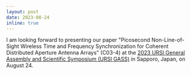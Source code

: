 ```yaml
---
layout: post
date: 2023-08-24
inline: true
---
```


I am looking forward to presenting our paper "Picosecond Non-Line-of-Sight Wireless Time and Frequency Synchronization for Coherent Distributed Aperture Antenna Arrays" (C03-4) at the [2023 URSI General Assembly and Scientific Symposium (URSI GASS)](https://www.ursi-gass2023.jp) in Sapporo, Japan, on August 24.
